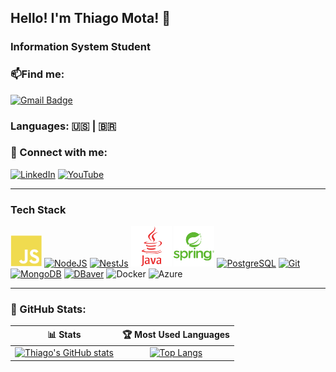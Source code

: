## Hello! I'm Thiago Mota! 👋

### Information System Student
### 📫Find me:
[![Gmail Badge](https://img.shields.io/badge/-thiago.jp.mota@gmail.com-006bed?style=flat-square&logo=Gmail&logoColor=white&link=mailto:SEU-EMAIL)](mailto:thiago.jp.mota@gmail.com)
### Languages: :us: | 🇧🇷

### 📌 Connect with me:
[![LinkedIn](https://img.shields.io/badge/LinkedIn-0077B5?style=for-the-badge&logo=linkedin&logoColor=white)](https://www.linkedin.com/in/thiago-dev-mota)
[![YouTube](https://img.shields.io/badge/YouTube-FF0000?style=for-the-badge&logo=youtube&logoColor=white)](https://www.youtube.com/@euthiagomota)

---
### Tech Stack
<a href="https://raw.githubusercontent.com/devicons/devicon/master/icons/javascript/javascript-plain.svg"><img src="https://raw.githubusercontent.com/devicons/devicon/master/icons/javascript/javascript-plain.svg" alt="JavaScript" width="50" height="50"/></a>
<a href=""><img src="https://www.svgrepo.com/show/452075/node-js.svg" alt="NodeJS" width="50" height="50"/></a>
<a href=""><img src="https://nestjs.com/logo-small-gradient.d792062c.svg" alt="NestJs" alt="NodeJS" width="50" height="50"/></a>
<a href="https://www.java.com/en/"><img src="https://raw.githubusercontent.com/devicons/devicon/master/icons/java/java-plain-wordmark.svg" alt="Java" width="65" height="65"/></a>
<a href="https://spring.io/projects/spring-boot"><img src="https://github.com/devicons/devicon/blob/master/icons/spring/spring-original-wordmark.svg" alt="Spring Boot" width="65" height="65"/></a>
<a href="#"><img src="https://uxwing.com/wp-content/themes/uxwing/download/brands-and-social-media/postgresql-icon.png" alt="PostgreSQL" width="55" height="55"/></a>
<a href=""><img src="https://avatars.githubusercontent.com/u/18133?s=200&v=4" alt="Git" width="50" height="50"/></a>
<a href=""><img src="https://www.svgrepo.com/show/331488/mongodb.svg" alt="MongoDB" width="50" height="50"/></a>
<a href=""><img src="https://dbeaver.io/wp-content/uploads/2015/09/beaver-head.png" alt="DBaver" width="50" height="50"/></a>
 <img src="https://cdn.worldvectorlogo.com/logos/docker.svg" alt="Docker" width="50" height="50"/>
 <img src="https://upload.wikimedia.org/wikipedia/commons/f/fa/Microsoft_Azure.svg" alt="Azure" width="50" height="50"/>

---

### 🚀 GitHub Stats:
| 📊 Stats | 🏆 Most Used Languages |
|:---:|:---:|
|[![Thiago's GitHub stats](https://github-readme-stats.vercel.app/api?username=euthiagomota&hide=issues&count_private=true&show_icons=true&theme=tokyonight)](https://github.com/anuraghazra/github-readme-stats)|[![Top Langs](https://github-readme-stats.vercel.app/api/top-langs/?username=euthiagomota&layout=compact&theme=tokyonight&hide=html,css,scss)](https://github.com/anuraghazra/github-readme-stats)|

